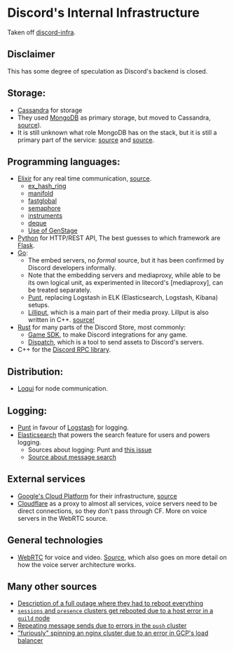 # Discord's Internal Infrastructure

Taken off [discord-infra](https://gitdab.com/luna/discord-infra/src/branch/master/internals.md).

## Disclaimer

This has some degree of speculation as Discord's backend is closed.


[Cassandra]: https://cassandra.apache.org
[MongoDB]: https://www.mongodb.com
[Flask]: http://flask.pocoo.org
[Punt]: https://github.com/discordapp/punt
[Loqui]: https://github.com/discordapp/loqui
[WebRTC]: https://webrtc.org/


## Storage:
 - [Cassandra](http://cassandra.apache.org/) for storage
 - They used [MongoDB] as primary storage, but moved to Cassandra,
    [source](https://blog.discordapp.com/how-discord-stores-billions-of-messages-7fa6ec7ee4c7)).
 - It is still unknown what role MongoDB has on the stack, but it is still
    a primary part of the service: [source](https://status.discordapp.com/incidents/rkj7rx8f4865)
    and [source](https://status.discordapp.com/incidents/2cb5jc53jq28).


## Programming languages:
 - [Elixir](https://elixir-lang.org/) for any real time communication,
    [source](https://blog.discordapp.com/scaling-elixir-f9b8e1e7c29b).
    - [ex\_hash\_ring](https://github.com/discordapp/ex_hash_ring)
    - [manifold](https://github.com/discordapp/manifold)
    - [fastglobal](https://github.com/discordapp/fastglobal)
    - [semaphore](https://github.com/discordapp/semaphore)
    - [instruments](https://github.com/discordapp/instruments)
    - [deque](https://github.com/discordapp/deque)
    - [Use of GenStage](https://blog.discordapp.com/how-discord-handles-push-request-bursts-of-over-a-million-per-minute-with-elixirs-genstage-8f899f0221b4)
 - [Python](https://www.python.org/) for HTTP/REST API,
    The best guesses to which framework are [Flask].
 - [Go](https://golang.org):
    - The embed servers, no *formal* source, but it has been confirmed by
        Discord developers informally.
    - Note that the embedding servers and mediaproxy, while able to be its
        own logical unit, as experimented in litecord's [mediaproxy], can
        be treated separately.
    - [Punt], replacing Logstash in ELK (Elasticsearch, Logstash, Kibana) setups.
    - [Lilliput](https://github.com/discordapp/lilliput), which is a main part
        of their media proxy. Lillput is also written in C++.
        [source!](https://blog.discordapp.com/how-discord-resizes-150-million-images-every-day-with-go-and-c-c9e98731c65d)
 - [Rust](https://www.rust-lang.org/) for many parts of the Discord Store, most commonly:
   - [Game SDK](https://discordapp.com/developers/docs/game-sdk/sdk-starter-guide),
        to make Discord integrations for any game.
   - [Dispatch](https://discordapp.com/developers/docs/dispatch/dispatch-and-you),
        which is a tool to send assets to Discord's servers.
 - C++ for the [Discord RPC library](https://github.com/discordapp/discord-rpc).


## Distribution:
 - [Loqui] for node communication.


## Logging:
 - [Punt] in favour of [Logstash](https://github.com/elastic/logstash) for logging.
 - [Elasticsearch](https://github.com/elastic/elasticsearch) that powers the search feature for users and powers logging.
   - Sources about logging: Punt and [this issue](https://github.com/elastic/elasticsearch/issues/20354)
   - [Source about message search](https://blog.discordapp.com/how-discord-indexes-billions-of-messages-e3d5e9be866f)


## External services
 - [Google's Cloud Platform](https://cloud.google.com/) for their infrastructure,
     [source](https://status.discordapp.com/incidents/rhvp2tn7g0zc)
 - [Cloudflare](https://www.cloudflare.com/) as a proxy to almost all services,
     voice servers need to be direct connections, so they don't pass through CF.
     More on voice servers in the WebRTC source.


## General technologies
 - [WebRTC] for voice and video. [Source](https://blog.discordapp.com/how-discord-handles-two-and-half-million-concurrent-voice-users-using-webrtc-ce01c3187429),
    which also goes on more detail on how the voice server architecture works.


## Many other sources
 - [Description of a full outage where they had to reboot everything](https://status.discordapp.com/incidents/dj3l6lw926kl)
 - [`sessions` and `presence` clusters get rebooted due to a host error in a `guild` node](https://status.discordapp.com/incidents/ywdwttd6b0hg)
 - [Repeating message sends due to errors in the `push` cluster](https://status.discordapp.com/incidents/93kyyctg0wf3)
 - ["furiously" spinning an nginx cluster due to an error in GCP's load balancer](https://status.discordapp.com/incidents/rhvp2tn7g0zc)
